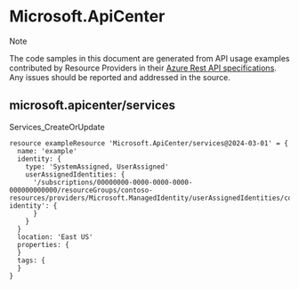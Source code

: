 # Microsoft.ApiCenter
  
> [!NOTE]
> The code samples in this document are generated from API usage examples contributed by Resource Providers in their [Azure Rest API specifications](https://github.com/Azure/azure-rest-api-specs). Any issues should be reported and addressed in the source.


## microsoft.apicenter/services

Services_CreateOrUpdate
```bicep
resource exampleResource 'Microsoft.ApiCenter/services@2024-03-01' = {
  name: 'example'
  identity: {
    type: 'SystemAssigned, UserAssigned'
    userAssignedIdentities: {
      '/subscriptions/00000000-0000-0000-0000-000000000000/resourceGroups/contoso-resources/providers/Microsoft.ManagedIdentity/userAssignedIdentities/contoso-identity': {
      }
    }
  }
  location: 'East US'
  properties: {
  }
  tags: {
  }
}
```
